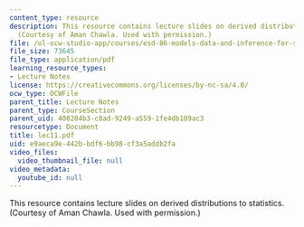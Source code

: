 ```yaml
---
content_type: resource
description: This resource contains lecture slides on derived distributions to statistics.
  (Courtesy of Aman Chawla. Used with permission.)
file: /ol-ocw-studio-app/courses/esd-86-models-data-and-inference-for-socio-technical-systems-spring-2007/e9aeca9e442bbdf6bb98cf3a5addb2fa_lec11.pdf
file_size: 73645
file_type: application/pdf
learning_resource_types:
- Lecture Notes
license: https://creativecommons.org/licenses/by-nc-sa/4.0/
ocw_type: OCWFile
parent_title: Lecture Notes
parent_type: CourseSection
parent_uid: 408284b3-c8ad-9249-a559-1fe4db109ac3
resourcetype: Document
title: lec11.pdf
uid: e9aeca9e-442b-bdf6-bb98-cf3a5addb2fa
video_files:
  video_thumbnail_file: null
video_metadata:
  youtube_id: null
---
```

This resource contains lecture slides on derived distributions to statistics. (Courtesy of Aman Chawla. Used with permission.)